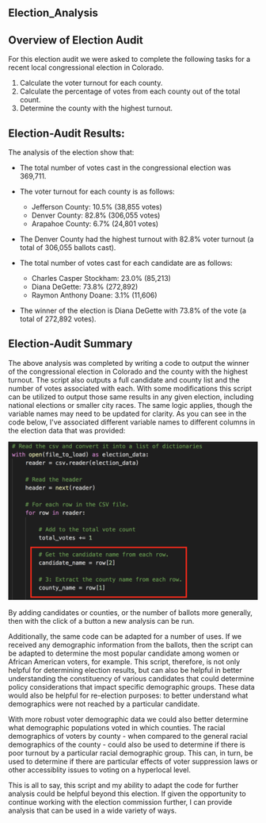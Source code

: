## Election_Analysis
## Overview of Election Audit
For this election audit we were asked to complete the following tasks for a recent local congressional election in Colorado.

  1. Calculate the voter turnout for each county.
  2. Calculate the percentage of votes from each county out of the total count.
  3. Determine the county with the highest turnout.

## Election-Audit Results:
The analysis of the election show that:
  
  * The total number of votes cast in the congressional election was 369,711.
  
  * The voter turnout for each county is as follows:
  
    * Jefferson County: 10.5% (38,855 votes)
    * Denver County: 82.8% (306,055 votes)
    * Arapahoe County: 6.7% (24,801 votes)
 
  * The Denver County had the highest turnout with 82.8% voter turnout (a total of 306,055 ballots cast).
  
  * The total number of votes cast for each candidate are as follows:
  
    * Charles Casper Stockham: 23.0% (85,213)
    * Diana DeGette: 73.8% (272,892)
    * Raymon Anthony Doane: 3.1% (11,606)
    
  * The winner of the election is Diana DeGette with 73.8% of the vote (a total of 272,892 votes).
  
  ## Election-Audit Summary
  The above analysis was completed by writing a code to output the winner of the congressional election in Colorado and the county with the highest turnout. The script also outputs a full candidate and county list and the number of votes associated with each. With some modifications this script can be utilized to output those same results in any given election, including national elections or smaller city races. The same logic applies, though the variable names may need to be updated for clarity. As you can see in the code below, I've associated different variable names to different columns in the election data that was provided:
  
  ![Election_Analysis_Picture1.png](https://github.com/liviblocker/Election_Analysis/blob/master/Resources/Election_Analysis_Picture1.png)
  
  By adding candidates or counties, or the number of ballots more generally, then with the click of a button a new analysis can be run.
  
  Additionally, the same code can be adapted for a number of uses. If we received any demographic information from the ballots, then the script can be adapted to determine the most popular candidate among women or African American voters, for example. This script, therefore, is not only helpful for determining election results, but can also be helpful in better understanding the constituency of various candidates that could determine policy considerations that impact specific demographic groups. These data would also be helpful for re-election purposes: to better understand what demographics were not reached by a particular candidate.
  
  With more robust voter demographic data we could also better determine what demographic populations voted in which counties. The racial demographics of voters by county - when compared to the general racial demographics of the county - could also be used to determine if there is poor turnout by a particular racial demographic group. This can, in turn, be used to determine if there are particular effects of voter suppression laws or other accessiblity issues to voting on a hyperlocal level.
  
  This is all to say, this script and my ability to adapt the code for further analysis could be helpful beyond this election. If given the opportunity to continue working with the election commission further, I can provide analysis that can be used in a wide variety of ways.
